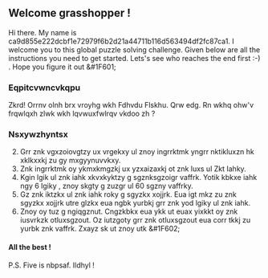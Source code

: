## Welcome grasshopper !

Hi there. My name is ca9d855e222dcbf1e72979f6b2d21a44711b116d563494df2fc87ca1. I welcome you to this global puzzle solving challenge. 
Given below are all the instructions you need to get started. Lets's see who reaches the end first :-) . Hope you figure it out &#1F601;

### Eqpitcvwncvkqpu 

Zkrd! Orrnv olnh brx vroyhg wkh Fdhvdu Flskhu. Qrw edg. Rn wkhq ohw'v frqwlqxh zlwk wkh lqvwuxfwlrqv vkdoo zh ?  

### Nsxywzhyntsx

2. Grr znk vgxzoiovgtzy ux vrgekxy ul znoy ingrrktmk yngrr nktikluxzn hk xklkxxkj zu gy mxgyynuvvkxy.
3. Znk ingrrktmk oy ykmxkmgzkj ux yzxaizaxkj ot znk luxs ul Zkt Iahky.
7. Kgin lgik ul znk iahk xkvxkyktzy g sgznksgzoigr vaffrk. Yotik kbkxe iahk ngy 6 lgiky , znoy skgty g zuzgr ul 60 sgzny vaffrky.
11. Gz znk iktzkx ul znk iahk roky g sgyzkx xojjrk. Eua igt mkz zu znk sgyzkx xojjrk utre glzkx eua ngbk yurbkj grr znk yod lgiky ul znk iahk.
13. Znoy oy tuz g ngiqgznut. Cngzkbkx eua ykk ut euax yixkkt oy znk iusvrkzk otluxsgzout. Oz iutzgoty grr znk otluxsgzout eua corr tkkj zu yurbk znk vaffrk. Zxayz sk ut znoy utk &#1F602;

#### All the best !
P.S. Five is nbpsaf. Ildhyl !
